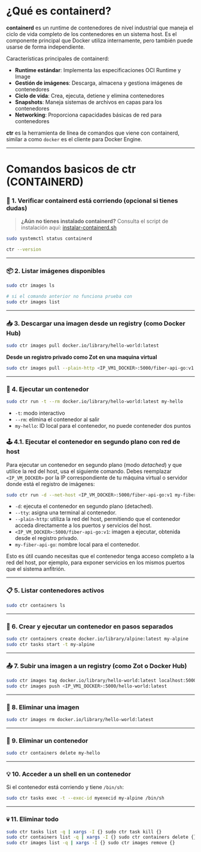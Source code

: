
# ¿Qué es containerd?

**containerd** es un runtime de contenedores de nivel industrial que maneja el ciclo de vida completo de los contenedores en un sistema host. Es el componente principal que Docker utiliza internamente, pero también puede usarse de forma independiente.

Características principales de containerd:
- **Runtime estándar**: Implementa las especificaciones OCI Runtime y Image
- **Gestión de imágenes**: Descarga, almacena y gestiona imágenes de contenedores
- **Ciclo de vida**: Crea, ejecuta, detiene y elimina contenedores
- **Snapshots**: Maneja sistemas de archivos en capas para los contenedores
- **Networking**: Proporciona capacidades básicas de red para contenedores

**ctr** es la herramienta de línea de comandos que viene con containerd, similar a como `docker` es el cliente para Docker Engine.


---

# Comandos basicos de ctr (CONTAINERD)
### 🔧 1. **Verificar containerd está corriendo (opcional si tienes dudas)**

> **¿Aún no tienes instalado containerd?**
> Consulta el script de instalación aquí: [instalar-containerd.sh](../recursos-adicionales/instalar-containerd.sh)


```bash
sudo systemctl status containerd
```

```bash
ctr --version
```


---

### 📦 2. **Listar imágenes disponibles**

```bash
sudo ctr images ls

# si el comando anterior no funciona prueba con 
sudo ctr images list
```

---

### 📥 3. **Descargar una imagen desde un registry (como Docker Hub)**

```bash
sudo ctr images pull docker.io/library/hello-world:latest
```

**Desde un registro privado como Zot en una maquina virtual**
```bash
sudo ctr images pull --plain-http <IP_VM1_DOCKER>:5000/fiber-api-go:v1
```
---

### 🚀 4. **Ejecutar un contenedor**

```bash
sudo ctr run -t --rm docker.io/library/hello-world:latest my-hello
```

* `-t`: modo interactivo
* `--rm`: elimina el contenedor al salir
* `my-hello`: ID local para el contenedor, no puede conteneder dos puntos



### 🕹️ 4.1. **Ejecutar el contenedor en segundo plano con red de host**

Para ejecutar un contenedor en segundo plano (modo *detached*) y que utilice la red del host, usa el siguiente comando. Debes reemplazar `<IP_VM_DOCKER>` por la IP correspondiente de tu máquina virtual o servidor donde está el registro de imágenes:

```bash
sudo ctr run -d --net-host <IP_VM_DOCKER>:5000/fiber-api-go:v1 my-fiber-api-go
```

- `-d`: ejecuta el contenedor en segundo plano (detached).
- `--tty`: asigna una terminal al contenedor.
- `--plain-http`: utiliza la red del host, permitiendo que el contenedor acceda directamente a los puertos y servicios del host.
- `<IP_VM_DOCKER>:5000/fiber-api-go:v1`: imagen a ejecutar, obtenida desde el registro privado.
- `my-fiber-api-go`: nombre local para el contenedor.

Esto es útil cuando necesitas que el contenedor tenga acceso completo a la red del host, por ejemplo, para exponer servicios en los mismos puertos que el sistema anfitrión.

---

### 📋 5. **Listar contenedores activos**

```bash
sudo ctr containers ls
```

---

### 🔄 6. **Crear y ejecutar un contenedor en pasos separados**

```bash
sudo ctr containers create docker.io/library/alpine:latest my-alpine
sudo ctr tasks start -t my-alpine
```

---

### 📤 7. **Subir una imagen a un registry (como Zot o Docker Hub)**

```bash
sudo ctr images tag docker.io/library/hello-world:latest localhost:5000/hello-world:latest
sudo ctr images push <IP_VM1_DOCKER>:5000/hello-world:latest
```

---

### 🧹 8. **Eliminar una imagen**

```bash
sudo ctr images rm docker.io/library/hello-world:latest
```

---

### 🔧 9. **Eliminar un contenedor**

```bash
sudo ctr containers delete my-hello
```

---

### 💡 10. **Acceder a un shell en un contenedor**

Si el contenedor está corriendo y tiene `/bin/sh`:

```bash
sudo ctr tasks exec -t --exec-id myexecid my-alpine /bin/sh
```

---


### 💀 11. **Eliminar todo**

```bash
sudo ctr tasks list -q | xargs -I {} sudo ctr task kill {}
sudo ctr containers list -q | xargs -I {} sudo ctr containers delete {}
sudo ctr images list -q | xargs -I {} sudo ctr images remove {}
```
